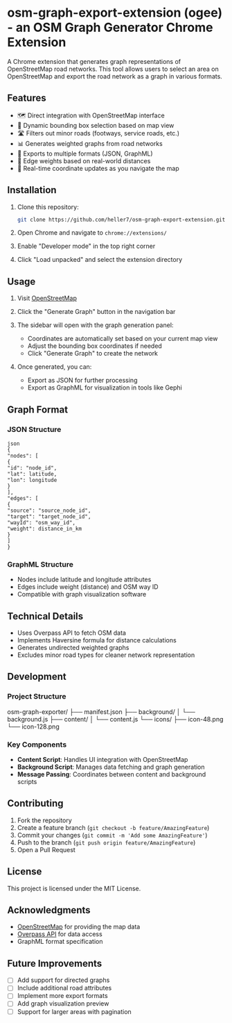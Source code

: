 # osm-graph-export-extension (ogee) - an OSM Graph Generator Chrome Extension

A Chrome extension that generates graph representations of OpenStreetMap road networks. This tool allows users to select an area on OpenStreetMap and export the road network as a graph in various formats.

## Features

- 🗺️ Direct integration with OpenStreetMap interface
- 📍 Dynamic bounding box selection based on map view
- 🛣️ Filters out minor roads (footways, service roads, etc.)
- 📊 Generates weighted graphs from road networks
- 💾 Exports to multiple formats (JSON, GraphML)
- 📏 Edge weights based on real-world distances
- 🔄 Real-time coordinate updates as you navigate the map

## Installation

1. Clone this repository:
   ```bash
   git clone https://github.com/heller7/osm-graph-export-extension.git
   ```

2. Open Chrome and navigate to `chrome://extensions/`

3. Enable "Developer mode" in the top right corner

4. Click "Load unpacked" and select the extension directory

## Usage

1. Visit [OpenStreetMap](https://www.openstreetmap.org)

2. Click the "Generate Graph" button in the navigation bar

3. The sidebar will open with the graph generation panel:
   - Coordinates are automatically set based on your current map view
   - Adjust the bounding box coordinates if needed
   - Click "Generate Graph" to create the network

4. Once generated, you can:
   - Export as JSON for further processing
   - Export as GraphML for visualization in tools like Gephi

## Graph Format

### JSON Structure

```
json
{
"nodes": [
{
"id": "node_id",
"lat": latitude,
"lon": longitude
}
],
"edges": [
{
"source": "source_node_id",
"target": "target_node_id",
"wayId": "osm_way_id",
"weight": distance_in_km
}
]
}
```


### GraphML Structure
- Nodes include latitude and longitude attributes
- Edges include weight (distance) and OSM way ID
- Compatible with graph visualization software

## Technical Details

- Uses Overpass API to fetch OSM data
- Implements Haversine formula for distance calculations
- Generates undirected weighted graphs
- Excludes minor road types for cleaner network representation

## Development

### Project Structure

osm-graph-exporter/
├── manifest.json
├── background/
│ └── background.js
├── content/
│ └── content.js
└── icons/
├── icon-48.png
└── icon-128.png


### Key Components

- **Content Script**: Handles UI integration with OpenStreetMap
- **Background Script**: Manages data fetching and graph generation
- **Message Passing**: Coordinates between content and background scripts

## Contributing

1. Fork the repository
2. Create a feature branch (`git checkout -b feature/AmazingFeature`)
3. Commit your changes (`git commit -m 'Add some AmazingFeature'`)
4. Push to the branch (`git push origin feature/AmazingFeature`)
5. Open a Pull Request

## License

This project is licensed under the MIT License.

## Acknowledgments

- [OpenStreetMap](https://www.openstreetmap.org) for providing the map data
- [Overpass API](https://overpass-api.de/) for data access
- GraphML format specification


## Future Improvements

- [ ] Add support for directed graphs
- [ ] Include additional road attributes
- [ ] Implement more export formats
- [ ] Add graph visualization preview
- [ ] Support for larger areas with pagination
